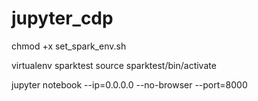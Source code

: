 # jupyter_cdp


chmod +x set_spark_env.sh

virtualenv sparktest
source sparktest/bin/activate

jupyter notebook --ip=0.0.0.0 --no-browser --port=8000
